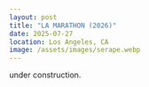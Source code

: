 ```yaml
---
layout: post
title: "LA MARATHON (2026)"
date: 2025-07-27
location: Los Angeles, CA
image: /assets/images/serape.webp
---
```


under construction.